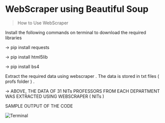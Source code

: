 # WebScraper using Beautiful Soup

>How to Use WebScraper

Install the following commands on terminal to download the required libraries

-> pip install requests

-> pip install html5lib

-> pip install bs4

Extract the required data using webscraper . The data is stored in txt files ( profs folder ) . 

-> ABOVE, THE DATA OF 31 NITs PROFESSORS FROM EACH DEPARTMENT WAS EXTRACTED USING WEBSCRAPER ( NITs )

SAMPLE OUTPUT OF THE CODE

![Terminal](https://user-images.githubusercontent.com/96968955/219596185-6e656986-1489-4bad-9e28-7651d91378a7.png)



